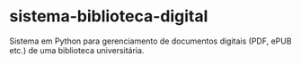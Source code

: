 # sistema-biblioteca-digital
Sistema em Python para gerenciamento de documentos digitais (PDF, ePUB etc.) de uma biblioteca universitária.
